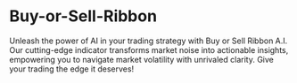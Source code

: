 # Buy-or-Sell-Ribbon
Unleash the power of AI in your trading strategy with Buy or Sell Ribbon A.I. Our cutting-edge indicator transforms market noise into actionable insights, empowering you to navigate market volatility with unrivaled clarity. Give your trading the edge it deserves!
